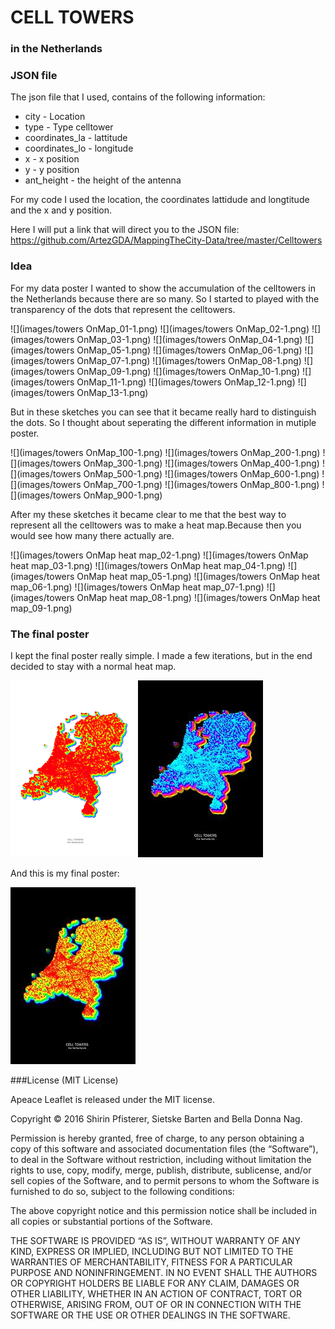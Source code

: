 # CELL TOWERS 

### in the Netherlands




### JSON file
The json file that I used, contains of the following information:

-	city - Location
- 	type - Type celltower
-	coordinates_la - lattitude
-	coordinates_lo - longitude
-	x - x position
-	y - y position
-	ant_height - the height of the antenna
	
For my code I used the location, the coordinates lattidude and longtitude and the x and y position. 

Here I will put a link that will direct you to the JSON file: https://github.com/ArtezGDA/MappingTheCity-Data/tree/master/Celltowers

### Idea

For my data poster I wanted to show the accumulation of the celltowers in the Netherlands because there are so many. So I started to played with the transparency of the dots that represent the celltowers.

![](images/towers OnMap_01-1.png)
![](images/towers OnMap_02-1.png)
![](images/towers OnMap_03-1.png)
![](images/towers OnMap_04-1.png)
![](images/towers OnMap_05-1.png)
![](images/towers OnMap_06-1.png)
![](images/towers OnMap_07-1.png)
![](images/towers OnMap_08-1.png)
![](images/towers OnMap_09-1.png)
![](images/towers OnMap_10-1.png)
![](images/towers OnMap_11-1.png)
![](images/towers OnMap_12-1.png)
![](images/towers OnMap_13-1.png)

But in these sketches you can see that it became really hard to distinguish the dots. So I thought about seperating the different information in mutiple poster.

![](images/towers OnMap_100-1.png)
![](images/towers OnMap_200-1.png)
![](images/towers OnMap_300-1.png)
![](images/towers OnMap_400-1.png)
![](images/towers OnMap_500-1.png)
![](images/towers OnMap_600-1.png)
![](images/towers OnMap_700-1.png)
![](images/towers OnMap_800-1.png)
![](images/towers OnMap_900-1.png)

After my these sketches it became clear to me that the best way to represent all the celltowers was to make a heat map.Because then you would see how many there actually are.

![](images/towers OnMap heat map_02-1.png) 
![](images/towers OnMap heat map_03-1.png) 
![](images/towers OnMap heat map_04-1.png) 
![](images/towers OnMap heat map_05-1.png) 
![](images/towers OnMap heat map_06-1.png) 
![](images/towers OnMap heat map_07-1.png) 
![](images/towers OnMap heat map_08-1.png) 
![](images/towers OnMap heat map_09-1.png) 

### The final poster

I kept the final poster really simple. I made a few iterations, but in the end decided to stay with a normal heat map.

![](images/Heatmap_01-1.png) 
![](images/Heatmap_01.png)

And this is my final poster:

![](images/Heatmap.png)






###License (MIT License)

Apeace Leaflet is released under the MIT license.

Copyright © 2016 Shirin Pfisterer, Sietske Barten and Bella Donna Nag.

Permission is hereby granted, free of charge, to any person obtaining a copy of this software and associated documentation files (the “Software”), to deal in the Software without restriction, including without limitation the rights to use, copy, modify, merge, publish, distribute, sublicense, and/or sell copies of the Software, and to permit persons to whom the Software is furnished to do so, subject to the following conditions:

The above copyright notice and this permission notice shall be included in all copies or substantial portions of the Software.

THE SOFTWARE IS PROVIDED “AS IS”, WITHOUT WARRANTY OF ANY KIND, EXPRESS OR IMPLIED, INCLUDING BUT NOT LIMITED TO THE WARRANTIES OF MERCHANTABILITY, FITNESS FOR A PARTICULAR PURPOSE AND NONINFRINGEMENT. IN NO EVENT SHALL THE AUTHORS OR COPYRIGHT HOLDERS BE LIABLE FOR ANY CLAIM, DAMAGES OR OTHER LIABILITY, WHETHER IN AN ACTION OF CONTRACT, TORT OR OTHERWISE, ARISING FROM, OUT OF OR IN CONNECTION WITH THE SOFTWARE OR THE USE OR OTHER DEALINGS IN THE SOFTWARE. 
